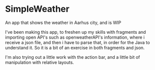 # SimpleWeather
An app that shows the weather in Aarhus city, and is WIP

I've been making this app, to freshen up my skills with fragments and importing open API's such as openweatherAPI's
information, where i receive a json file, and then i have to parse that, in order for the Java to understand it. So it is a bit of an exercise 
in both fragments and json.

I'm also trying out a little work with the action bar, and a little bit of manipulation with relative layouts.
